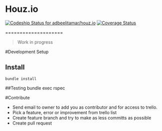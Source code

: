 # Houz.io 

[ ![Codeship Status for adbeelitamar/houz.io](https://codeship.io/projects/8ed433a0-3b10-0132-1487-36d6ba2126d8/status)](https://codeship.io/projects/42527)
[![Coverage Status](https://coveralls.io/repos/adbeelitamar/houz.io/badge.png?branch=master)](https://coveralls.io/r/adbeelitamar/houz.io?branch=master)

====================

> Work in progress

#Development Setup

## Install
    bundle install
    
##Testing
    bundle exec rspec
    
#Contribute
* Send email to owner to add you as contributor and for access to trello.
* Pick a feature, error or improvement from trello list
* Create feature branch and try to make as less committs as possible
* Create pull request
    
